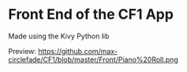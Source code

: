 # Front End of the CF1 App


Made using the Kivy Python lib


Preview: https://github.com/max-circlefade/CF1/blob/master/Front/Piano%20Roll.png
